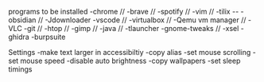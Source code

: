 programs to be installed
    -chrome //
    -brave //
    -spotify //
    -vim //
    -tilix --
    -obsidian //
    -Jdownloader 
    -vscode //
    -virtualbox //
    -Qemu vm manager //
    -VLC
    -git //
    -htop //
    -gimp //
    -java //
    -tlauncher
    -gnome-tweaks //
    -xsel
    -ghidra
    -burpsuite
    
Settings
    -make text larger in accessibiltiy
    -copy alias
    -set mouse scrolling
    -set mouse speed
    -disable auto brightness
    -copy wallpapers
    -set sleep timings
    